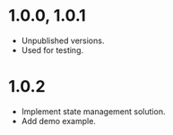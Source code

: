# 1.0.0, 1.0.1

- Unpublished versions.
- Used for testing.

# 1.0.2

- Implement state management solution.
- Add demo example.
